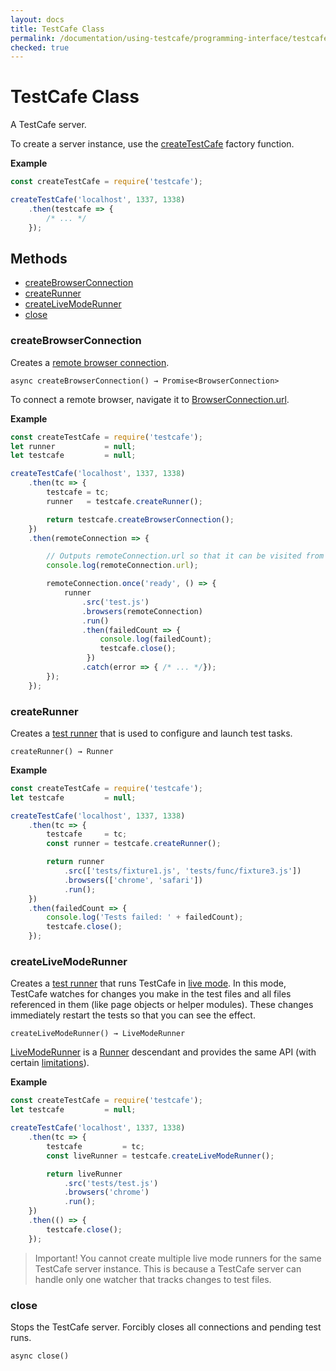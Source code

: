 ```yaml
---
layout: docs
title: TestCafe Class
permalink: /documentation/using-testcafe/programming-interface/testcafe.html
checked: true
---
```

# TestCafe Class

A TestCafe server.

To create a server instance, use the [createTestCafe](createtestcafe.md) factory function.

**Example**

```js
const createTestCafe = require('testcafe');

createTestCafe('localhost', 1337, 1338)
    .then(testcafe => {
        /* ... */
    });
```

## Methods

* [createBrowserConnection](#createbrowserconnection)
* [createRunner](#createrunner)
* [createLiveModeRunner](#createlivemoderunner)
* [close](#close)

### createBrowserConnection

Creates a [remote browser connection](browserconnection.md).

```text
async createBrowserConnection() → Promise<BrowserConnection>
```

To connect a remote browser, navigate it to [BrowserConnection.url](browserconnection.md#url).

**Example**

```js
const createTestCafe = require('testcafe');
let runner           = null;
let testcafe         = null;

createTestCafe('localhost', 1337, 1338)
    .then(tc => {
        testcafe = tc;
        runner   = testcafe.createRunner();

        return testcafe.createBrowserConnection();
    })
    .then(remoteConnection => {

        // Outputs remoteConnection.url so that it can be visited from the remote browser.
        console.log(remoteConnection.url);

        remoteConnection.once('ready', () => {
            runner
                .src('test.js')
                .browsers(remoteConnection)
                .run()
                .then(failedCount => {
                    console.log(failedCount);
                    testcafe.close();
                 })
                .catch(error => { /* ... */});
        });
    });
```

### createRunner

Creates a [test runner](runner.md) that is used to configure and launch test tasks.

```text
createRunner() → Runner
```

**Example**

```js
const createTestCafe = require('testcafe');
let testcafe         = null;

createTestCafe('localhost', 1337, 1338)
    .then(tc => {
        testcafe     = tc;
        const runner = testcafe.createRunner();

        return runner
            .src(['tests/fixture1.js', 'tests/func/fixture3.js'])
            .browsers(['chrome', 'safari'])
            .run();
    })
    .then(failedCount => {
        console.log('Tests failed: ' + failedCount);
        testcafe.close();
    });
```

### createLiveModeRunner

Creates a [test runner](livemoderunner.md) that runs TestCafe in [live mode](../common-concepts/live-mode.md). In this mode, TestCafe watches for changes you make in the test files and all files referenced in them (like page objects or helper modules). These changes immediately restart the tests so that you can see the effect.

```text
createLiveModeRunner() → LiveModeRunner
```

[LiveModeRunner](livemoderunner.md) is a [Runner](runner.md) descendant and provides the same API (with certain [limitations](livemoderunner.md#limitations)).

**Example**

```js
const createTestCafe = require('testcafe');
let testcafe         = null;

createTestCafe('localhost', 1337, 1338)
    .then(tc => {
        testcafe         = tc;
        const liveRunner = testcafe.createLiveModeRunner();

        return liveRunner
            .src('tests/test.js')
            .browsers('chrome')
            .run();
    })
    .then(() => {
        testcafe.close();
    });
```

> Important! You cannot create multiple live mode runners for the same TestCafe server instance. This is because a TestCafe server can handle only one watcher that tracks changes to test files.

### close

Stops the TestCafe server. Forcibly closes all connections and pending test runs.

```text
async close()
```